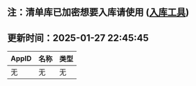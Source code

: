 ## 注：清单库已加密想要入库请使用 ([入库工具](https://github.com/BlankTMing/ManifestAutoUpdate/releases))

## 更新时间：2025-01-27 22:45:45
| AppID | 名称 | 类型  |
| :-------------------- | :----------------------------- | :----------- |
| 无 | 无 | 无 |
